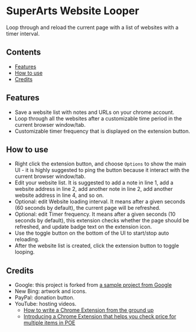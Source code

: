 # SuperArts Website Looper

Loop through and reload the current page with a list of websites with a timer interval.

<!-- START doctoc generated TOC please keep comment here to allow auto update -->
<!-- DON'T EDIT THIS SECTION, INSTEAD RE-RUN doctoc TO UPDATE -->
## Contents

- [Features](#features)
- [How to use](#how-to-use)
- [Credits](#credits)

<!-- END doctoc generated TOC please keep comment here to allow auto update -->

## Features

- Save a website list with notes and URLs on your chrome account.
- Loop through all the websites after a customizable time period in the current browser window/tab.
- Customizable timer frequency that is displayed on the extension button.

## How to use

- Right click the extension button, and choose `Options` to show the main UI - it is highly suggested to ping the button because it interact with the current browser window/tab.
- Edit your website list. It is suggested to add a note in line 1, add a website address in line 2, add another note in line 2, add another website address in line 4, and so on.
- Optional: edit Website loading interval. It means after a given seconds (60 seconds by default), the current page will be refreshed.
- Optional: edit Timer frequency. It means after a given seconds (10 seconds by default), this extension checks whether the page should be refreshed, and update badge text on the extension icon.
- Use the toggle button on the bottom of the UI to start/stop auto reloading.
- After the website list is created, click the extension button to toggle looping.

## Credits

- Google: this project is forked from [a sample project from Google](https://github.com/google/page-timer)
- New Bing: artwork and icons.
- PayPal: donation button.
- YouTube: hosting videos.
  - [How to write a Chrome Extension from the ground up](https://youtu.be/2_OFK0udZnQ)
  - [Introducing a Chrome Extension that helps you check price for multiple items in POE](https://youtu.be/xgyqflKsL1Q)
